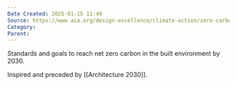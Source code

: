```yaml
---
Date Created: 2025-01-15 11:49
Source: https://www.aia.org/design-excellence/climate-action/zero-carbon/2030-commitment
Category: 
Parent:
---
```

Standards and goals to reach net zero carbon in the built environment by 2030.

Inspired and preceded by [[Architecture 2030]].